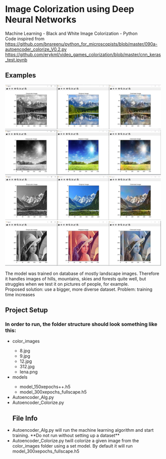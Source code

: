 # Image Colorization using Deep Neural Networks
Machine Learning - Black and White Image Colorization - Python  
Code inspired from  
https://github.com/bnsreenu/python_for_microscopists/blob/master/090a-autoencoder_colorize_V0.2.py  
https://github.com/erykml/video_games_colorization/blob/master/cnn_keras_test.ipynb  

## Examples

![alt text](https://github.com/LightlySaltedJam/ImageColorization/blob/main/Examples/Example1.PNG)
![alt text](https://github.com/LightlySaltedJam/ImageColorization/blob/main/Examples/Example2.PNG)
![alt text](https://github.com/LightlySaltedJam/ImageColorization/blob/main/Examples/Example4.PNG)
![alt text](https://github.com/LightlySaltedJam/ImageColorization/blob/main/Examples/Example3.PNG)

The model was trained on database of mostly landscape images. Therefore it handles images of hills, mountains, skies and forests quite well, but struggles when we test it on pictures of people, for example.  
Proposed solution: use a bigger, more diverse dataset. Problem: training time increases

## Project Setup 
### In order to run, the folder structure should look something like this:
<ul>
  <li>color_images</li>
  <ul>
    <li>8.jpg</li>
    <li>9.jpg</li>
    <li>12.jpg</li>
    <li>312.jpg</li>
    <li>lena.png</li>
  </ul>
  <li>models</li>
  <ul>
    <li>model_150xepochs++.h5</li>
    <li>model_300xepochs_fullscape.h5</li>
  </ul>
<li>Autoencoder_Alg.py</li>
<li>Autoencoder_Colorize.py</li>


## File Info

<li>Autoencoder_Alg.py will run the machine learning algorithm and start training. **Do not run without setting up a dataset** </li>
<li>Autoencoder_Colorize.py twill colorize a given image from the color_images folder using a set model. By default it will run model_300xepochs_fullscape.h5</li>


